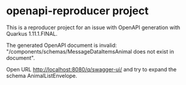 # openapi-reproducer project

This is a reproducer project for an issue with OpenAPI generation with Quarkus 1.11.1.FINAL.

The generated OpenAPI document is invalid: "/components/schemas/MessageDataItemsAnimal does not exist in document".

Open URL <http://localhost:8080/q/swagger-ui/> and try to expand the schema AnimalListEnvelope.
